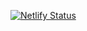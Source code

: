 [![Netlify Status](https://api.netlify.com/api/v1/badges/c58af0f3-6797-4ffd-b8e2-1d1bc0232cde/deploy-status)](https://app.netlify.com/sites/zen-franklin-8bfe76/deploys)